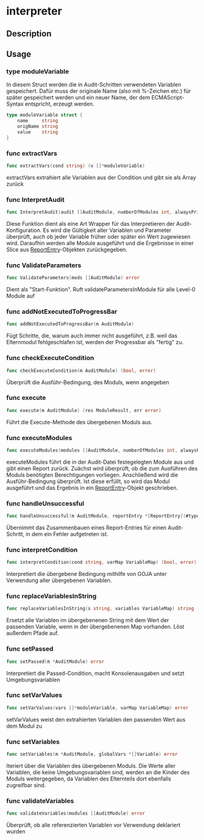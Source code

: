 # interpreter

## Description

## Usage

### type moduleVariable

In diesem Struct werden die in Audit-Schritten verwendeten Variablen
gespeichert. Dafür muss der originale Name (also mit %-Zeichen etc.) für später
gespeichert werden und ein neuer Name, der dem ECMAScript-Syntax entspricht,
erzeugt werden.


```go
type moduleVariable struct {
	name     string
	origName string
	value    string
}
```
### func  extractVars

```go
func extractVars(cond string) (v []*moduleVariable)
```
extractVars extrahiert alle Variablen aus der Condition und gibt sie als Array
zurück

### func  InterpretAudit

```go
func InterpretAudit(audit []AuditModule, numberOfModules int, alwaysPrintProgress bool) (report [][ReportEntry](#type-reportentry), err error)
```
Diese Funktion dient als eine Art Wrapper für das Interpretieren der
Audit-Konfiguration. Es wird die Gültigkeit aller Variablen und Parameter
überprüft, auch ob jeder Variable früher oder später ein Wert zugewiesen wird.
Daraufhin werden alle Module ausgeführt und die Ergebnisse in einer Slice aus
[ReportEntry](#type-reportentry)-Objekten zurückgegeben.

### func  ValidateParameters

```go
func ValidateParameters(mods []AuditModule) error
```
Dient als "Start-Funktion". Ruft validateParametersInModule für alle Level-0
Module auf

### func  addNotExecutedToProgressBar

```go
func addNotExecutedToProgressBar(m AuditModule)
```
Fügt Schritte, die, warum auch immer nicht ausgeführt, z.B. weil das Elternmodul
fehlgeschlafen ist, werden der Progressbar als "fertig" zu.

### func  checkExecuteCondition

```go
func checkExecuteCondition(m AuditModule) (bool, error)
```
Überprüft die Ausführ-Bedingung, des Moduls, wenn angegeben

### func  execute

```go
func execute(m AuditModule) (res ModuleResult, err error)
```
Führt die Execute-Methode des übergebenen Moduls aus.

### func  executeModules

```go
func executeModules(modules []AuditModule, numberOfModules int, alwaysPrintProgress bool) [][ReportEntry](#type-reportentry)
```
executeModules führt die in der Audit-Datei festegelegten Module aus und gibt
einen Report zurück. Zuächst wird überprüft, ob die zum Ausführen des Moduls
benötigten Berechtigungen vorliegen. Anschließend wird die Ausführ-Bedingung
überprüft. Ist diese erfüllt, so wird das Modul ausgeführt und das Ergebnis in
ein [ReportEntry](#type-reportentry)-Objekt geschrieben.

### func  handleUnsuccessful

```go
func handleUnsuccessful(m AuditModule, reportEntry *[ReportEntry](#type-reportentry), alwaysPrintProgress bool, err error)
```
Übernimmt das Zusammenbauen eines Report-Entries für einen Audit-Schritt, in dem
ein Fehler aufgetreten ist.

### func  interpretCondition

```go
func interpretCondition(cond string, varMap VariableMap) (bool, error)
```
Interpretiert die übergebene Bedingung mithilfe von GOJA unter Verwendung aller
übergebenen Variablen.

### func  replaceVariablesInString

```go
func replaceVariablesInString(s string, variables VariableMap) string
```
Ersetzt alle Variablen im übergebenenen String mit dem Wert der passenden
Variable, wenn in der übergebenenen Map vorhanden. Löst außerdem Pfade auf.

### func  setPassed

```go
func setPassed(m *AuditModule) error
```
Interpretiert die Passed-Condition, macht Konsolenausgaben und setzt
Umgebungsvariablen

### func  setVarValues

```go
func setVarValues(vars []*moduleVariable, varMap VariableMap) error
```
setVarValues weist den extrahierten Variablen den passenden Wert aus dem Modul
zu

### func  setVariables

```go
func setVariables(m *AuditModule, globalVars *[]Variable) error
```
Iteriert über die Variablen des übergebenen Moduls. Die Werte aller Variablen,
die keine Umgebungsvariablen sind, werden an die Kinder des Moduls
weitergegeben, da Variablen des Elternteils dort ebenfalls zugreifbar sind.

### func  validateVariables

```go
func validateVariables(modules []AuditModule) error
```
Überprüft, ob alle referenzierten Variablen vor Verwendung deklariert wurden
